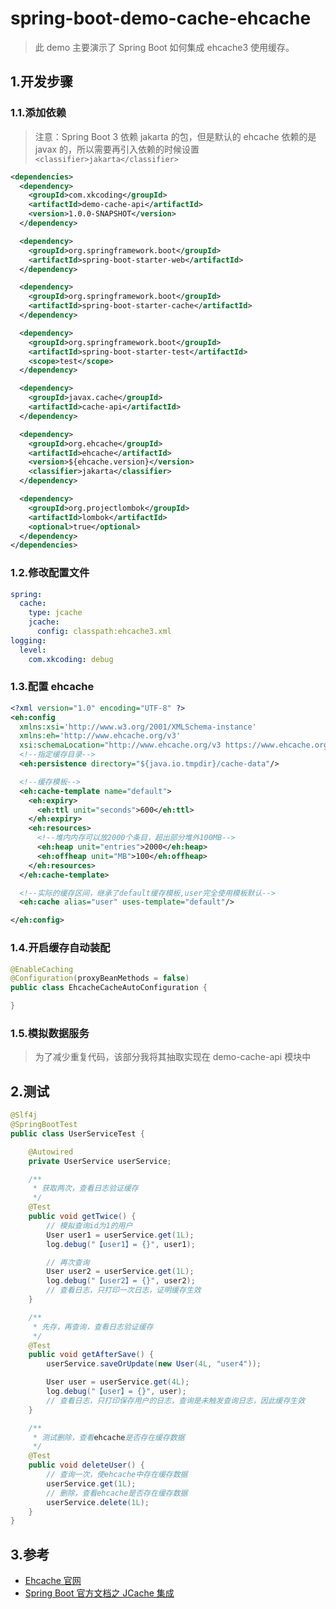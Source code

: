 # spring-boot-demo-cache-ehcache

> 此 demo 主要演示了 Spring Boot 如何集成 ehcache3 使用缓存。

## 1.开发步骤

### 1.1.添加依赖

> 注意：Spring Boot 3 依赖 jakarta 的包，但是默认的 ehcache 依赖的是 javax 的，所以需要再引入依赖的时候设置 `<classifier>jakarta</classifier>`

```xml
<dependencies>
  <dependency>
    <groupId>com.xkcoding</groupId>
    <artifactId>demo-cache-api</artifactId>
    <version>1.0.0-SNAPSHOT</version>
  </dependency>

  <dependency>
    <groupId>org.springframework.boot</groupId>
    <artifactId>spring-boot-starter-web</artifactId>
  </dependency>

  <dependency>
    <groupId>org.springframework.boot</groupId>
    <artifactId>spring-boot-starter-cache</artifactId>
  </dependency>

  <dependency>
    <groupId>org.springframework.boot</groupId>
    <artifactId>spring-boot-starter-test</artifactId>
    <scope>test</scope>
  </dependency>

  <dependency>
    <groupId>javax.cache</groupId>
    <artifactId>cache-api</artifactId>
  </dependency>

  <dependency>
    <groupId>org.ehcache</groupId>
    <artifactId>ehcache</artifactId>
    <version>${ehcache.version}</version>
    <classifier>jakarta</classifier>
  </dependency>

  <dependency>
    <groupId>org.projectlombok</groupId>
    <artifactId>lombok</artifactId>
    <optional>true</optional>
  </dependency>
</dependencies>
```

### 1.2.修改配置文件

```yaml
spring:
  cache:
    type: jcache
    jcache:
      config: classpath:ehcache3.xml
logging:
  level:
    com.xkcoding: debug
```

### 1.3.配置 ehcache

```xml
<?xml version="1.0" encoding="UTF-8" ?>
<eh:config
  xmlns:xsi='http://www.w3.org/2001/XMLSchema-instance'
  xmlns:eh='http://www.ehcache.org/v3'
  xsi:schemaLocation="http://www.ehcache.org/v3 https://www.ehcache.org/schema/ehcache-core-3.3.xsd">
  <!--指定缓存目录-->
  <eh:persistence directory="${java.io.tmpdir}/cache-data"/>

  <!--缓存模板-->
  <eh:cache-template name="default">
    <eh:expiry>
      <eh:ttl unit="seconds">600</eh:ttl>
    </eh:expiry>
    <eh:resources>
      <!--堆内内存可以放2000个条目，超出部分堆外100MB-->
      <eh:heap unit="entries">2000</eh:heap>
      <eh:offheap unit="MB">100</eh:offheap>
    </eh:resources>
  </eh:cache-template>

  <!--实际的缓存区间，继承了default缓存模板,user完全使用模板默认-->
  <eh:cache alias="user" uses-template="default"/>

</eh:config>
```

### 1.4.开启缓存自动装配

```java
@EnableCaching
@Configuration(proxyBeanMethods = false)
public class EhcacheCacheAutoConfiguration {

}
```

### 1.5.模拟数据服务

> 为了减少重复代码，该部分我将其抽取实现在 demo-cache-api 模块中

## 2.测试

```java
@Slf4j
@SpringBootTest
public class UserServiceTest {

    @Autowired
    private UserService userService;

    /**
     * 获取两次，查看日志验证缓存
     */
    @Test
    public void getTwice() {
        // 模拟查询id为1的用户
        User user1 = userService.get(1L);
        log.debug("【user1】= {}", user1);

        // 再次查询
        User user2 = userService.get(1L);
        log.debug("【user2】= {}", user2);
        // 查看日志，只打印一次日志，证明缓存生效
    }

    /**
     * 先存，再查询，查看日志验证缓存
     */
    @Test
    public void getAfterSave() {
        userService.saveOrUpdate(new User(4L, "user4"));

        User user = userService.get(4L);
        log.debug("【user】= {}", user);
        // 查看日志，只打印保存用户的日志，查询是未触发查询日志，因此缓存生效
    }

    /**
     * 测试删除，查看ehcache是否存在缓存数据
     */
    @Test
    public void deleteUser() {
        // 查询一次，使ehcache中存在缓存数据
        userService.get(1L);
        // 删除，查看ehcache是否存在缓存数据
        userService.delete(1L);
    }
}
```

## 3.参考

- [Ehcache 官网](http://www.ehcache.org/documentation/)
- [Spring Boot 官方文档之 JCache 集成](https://docs.spring.io/spring-boot/docs/3.0.0-M4/reference/htmlsingle/#io.caching.provider.jcache)

